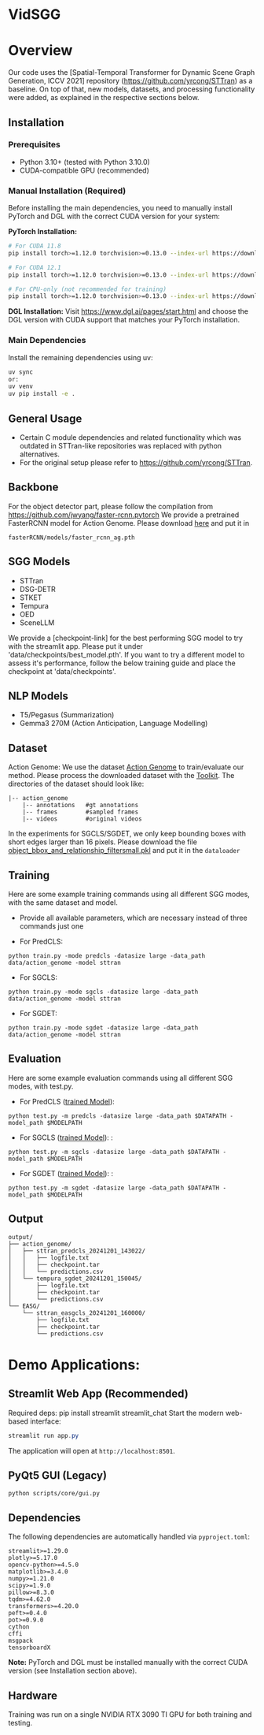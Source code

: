 # VidSGG

# Overview
Our code uses the [Spatial-Temporal Transformer for Dynamic Scene Graph Generation, ICCV 2021] repository (https://github.com/yrcong/STTran) as a baseline. On top of that, new models, datasets, and processing functionality were added, as explained in the respective sections below.

## Installation

### Prerequisites
- Python 3.10+ (tested with Python 3.10.0)
- CUDA-compatible GPU (recommended)

### Manual Installation (Required)
Before installing the main dependencies, you need to manually install PyTorch and DGL with the correct CUDA version for your system:

**PyTorch Installation:**
```bash
# For CUDA 11.8
pip install torch>=1.12.0 torchvision>=0.13.0 --index-url https://download.pytorch.org/whl/cu118

# For CUDA 12.1
pip install torch>=1.12.0 torchvision>=0.13.0 --index-url https://download.pytorch.org/whl/cu121

# For CPU-only (not recommended for training)
pip install torch>=1.12.0 torchvision>=0.13.0 --index-url https://download.pytorch.org/whl/cpu
```

**DGL Installation:**
Visit https://www.dgl.ai/pages/start.html and choose the DGL version with CUDA support that matches your PyTorch installation.

### Main Dependencies
Install the remaining dependencies using uv:
```bash
uv sync
or:
uv venv
uv pip install -e .
```

## General Usage
- Certain C module dependencies and related functionality which was outdated
in STTran-like repositories was replaced with python alternatives.
- For the original setup please refer to https://github.com/yrcong/STTran.

## Backbone
For the object detector part, please follow the compilation from https://github.com/jwyang/faster-rcnn.pytorch
We provide a pretrained FasterRCNN model for Action Genome. Please download [here](https://drive.google.com/file/d/1-u930Pk0JYz3ivS6V_HNTM1D5AxmN5Bs/view?usp=sharing) and put it in 
```
fasterRCNN/models/faster_rcnn_ag.pth
```

## SGG Models
- STTran
- DSG-DETR
- STKET
- Tempura
- OED
- SceneLLM

We provide a [checkpoint-link] for the best performing SGG model to try with the streamlit app.
Please put it under 'data/checkpoints/best_model.pth'. 
If you want to try a different model to assess it's performance, follow the below training guide and
place the checkpoint at 'data/checkpoints'.

## NLP Models
- T5/Pegasus (Summarization)
- Gemma3 270M (Action Anticipation, Language Modelling)

## Dataset
Action Genome: We use the dataset [Action Genome](https://www.actiongenome.org/#download) to train/evaluate our method. Please process the downloaded dataset with the [Toolkit](https://github.com/JingweiJ/ActionGenome). The directories of the dataset should look like:
```
|-- action_genome
    |-- annotations   #gt annotations
    |-- frames        #sampled frames
    |-- videos        #original videos
```

 In the experiments for SGCLS/SGDET, we only keep bounding boxes with short edges larger than 16 pixels. 
 Please download the file [object_bbox_and_relationship_filtersmall.pkl](https://drive.google.com/file/d/19BkAwjCw5ByyGyZjFo174Oc3Ud56fkaT/view?usp=sharing) and put it in the ```dataloader```

## Training
Here are some example training commands using all different SGG modes, with the same dataset and model. 

- Provide all available parameters, which are necessary instead of three commands just one

+ For PredCLS: 
```
python train.py -mode predcls -datasize large -data_path data/action_genome -model sttran 
```
+ For SGCLS: 
```
python train.py -mode sgcls -datasize large -data_path data/action_genome -model sttran 
```
+ For SGDET: 
```
python train.py -mode sgdet -datasize large -data_path data/action_genome -model sttran 
```

## Evaluation
Here are some example evaluation commands using all different SGG modes, with test.py.

+ For PredCLS ([trained Model](https://drive.google.com/file/d/18oFR8hfH3W84AYjR1yktsjQKeIlKbilo/view?usp=sharing)): 
```
python test.py -m predcls -datasize large -data_path $DATAPATH -model_path $MODELPATH
```
+ For SGCLS ([trained Model](https://drive.google.com/file/d/1E3fTGyh7Uhcsy7nBfrrY0t3jIi88uclF/view?usp=sharing)): : 
```
python test.py -m sgcls -datasize large -data_path $DATAPATH -model_path $MODELPATH
```
+ For SGDET ([trained Model](https://drive.google.com/file/d/19qW2x61eXBhQ2x3liJSRmKOF6zKqtYjV/view?usp=sharing)): : 
```
python test.py -m sgdet -datasize large -data_path $DATAPATH -model_path $MODELPATH
```

## Output
```
output/
├── action_genome/
│   ├── sttran_predcls_20241201_143022/
│   │   ├── logfile.txt
│   │   ├── checkpoint.tar
│   │   └── predictions.csv
│   └── tempura_sgdet_20241201_150045/
│       ├── logfile.txt
│       ├── checkpoint.tar
│       └── predictions.csv
└── EASG/
    └── sttran_easgcls_20241201_160000/
        ├── logfile.txt
        ├── checkpoint.tar
        └── predictions.csv
```

# Demo Applications:

## Streamlit Web App (Recommended)
Required deps: pip install streamlit streamlit_chat
Start the modern web-based interface:
```powershell
streamlit run app.py
```
The application will open at `http://localhost:8501`.

## PyQt5 GUI (Legacy)
```
python scripts/core/gui.py
```

## Dependencies
The following dependencies are automatically handled via `pyproject.toml`:
```
streamlit>=1.29.0
plotly>=5.17.0
opencv-python>=4.5.0
matplotlib>=3.4.0
numpy>=1.21.0
scipy>=1.9.0
pillow>=8.3.0
tqdm>=4.62.0
transformers>=4.20.0
peft>=0.4.0
pot>=0.9.0
cython
cffi
msgpack
tensorboardX
```

**Note:** PyTorch and DGL must be installed manually with the correct CUDA version (see Installation section above).

## Hardware
Training was run on a single  NVIDIA RTX 3090 TI GPU for both training and testing.
